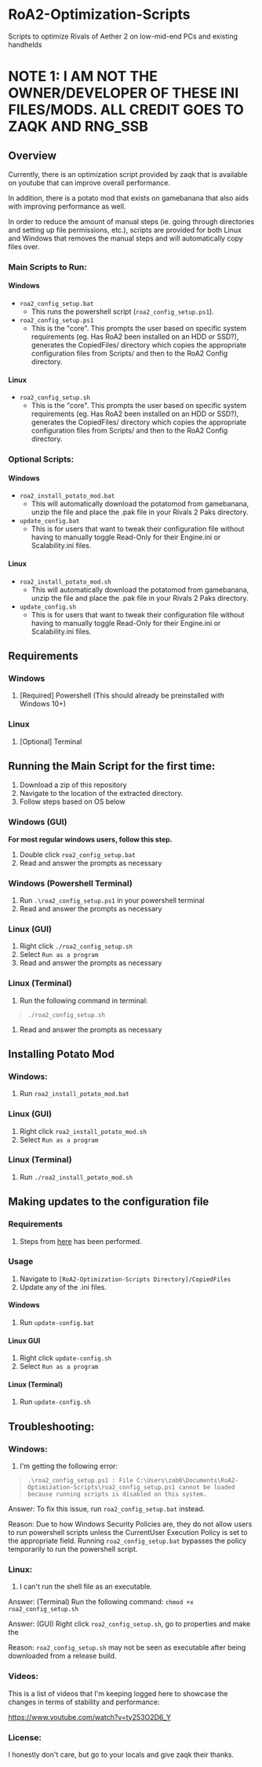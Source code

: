 # RoA2-Optimization-Scripts
Scripts to optimize Rivals of Aether 2 on low-mid-end PCs and existing handhelds

# NOTE 1: I AM NOT THE OWNER/DEVELOPER OF THESE INI FILES/MODS. ALL CREDIT GOES TO ZAQK AND RNG_SSB

## Overview
Currently, there is an optimization script provided by zaqk that is available on youtube that can improve overall performance.

In addition, there is a potato mod that exists on gamebanana that also aids with improving performance as well.

In order to reduce the amount of manual steps (ie. going through directories and setting up file permissions, etc.), scripts are provided for both Linux and Windows that removes the manual steps and will automatically copy files over.

### Main Scripts to Run:
#### Windows
- `roa2_config_setup.bat`
    - This runs the powershell script (`roa2_config_setup.ps1`).
- `roa2_config_setup.ps1`
    - This is the "core". This prompts the user based on specific system requirements (eg. Has RoA2 been installed on an HDD or SSD?), generates the CopiedFiles/ directory which copies the appropriate configuration files from Scripts/ and then to the RoA2 Config directory.

#### Linux
- `roa2_config_setup.sh`
    - This is the "core". This prompts the user based on specific system requirements (eg. Has RoA2 been installed on an HDD or SSD?), generates the CopiedFiles/ directory which copies the appropriate configuration files from Scripts/ and then to the RoA2 Config directory.

### Optional Scripts:
#### Windows
- `roa2_install_potato_mod.bat`
    - This will automatically download the potatomod from gamebanana, unzip the file and place the .pak file in your Rivals 2 Paks directory.
- `update_config.bat`
    - This is for users that want to tweak their configuration file without having to manually toggle Read-Only for their Engine.ini or Scalability.ini files. 

#### Linux 
- `roa2_install_potato_mod.sh`
    - This will automatically download the potatomod from gamebanana, unzip the file and place the .pak file in your Rivals 2 Paks directory.
- `update_config.sh`
    - This is for users that want to tweak their configuration file without having to manually toggle Read-Only for their Engine.ini or Scalability.ini files. 

## Requirements
### Windows
1. [Required] Powershell (This should already be preinstalled with Windows 10+)

### Linux
1. [Optional] Terminal

## Running the Main Script for the first time:
1. Download a zip of this repository
1. Navigate to the location of the extracted directory.
1. Follow steps based on OS below

### Windows (GUI)
**For most regular windows users, follow this step.**
1. Double click `roa2_config_setup.bat`
1. Read and answer the prompts as necessary

### Windows (Powershell Terminal)
1. Run `.\roa2_config_setup.ps1` in your powershell terminal
1. Read and answer the prompts as necessary

### Linux (GUI)
1. Right click `./roa2_config_setup.sh`
1. Select `Run as a program`
1. Read and answer the prompts as necessary

### Linux (Terminal)
1. Run the following command in terminal:
> `./roa2_config_setup.sh`
1. Read and answer the prompts as necessary

## Installing Potato Mod
### Windows:
1. Run `roa2_install_potato_mod.bat`

### Linux (GUI)
1. Right click `roa2_install_potato_mod.sh` 
1. Select `Run as a program`

### Linux (Terminal)
1. Run `./roa2_install_potato_mod.sh`

## Making updates to the configuration file
### Requirements
1. Steps from [here](#running-the-main-script-for-the-first-time) has been performed.

### Usage
1. Navigate to `[RoA2-Optimization-Scripts Directory]/CopiedFiles`
1. Update any of the .ini files.

#### Windows
1. Run `update-config.bat`

#### Linux GUI
1. Right click `update-config.sh`
1. Select `Run as a program`

#### Linux (Terminal)
1. Run `update-config.sh`

## Troubleshooting:

### Windows:
1. I'm getting the following error:
> `.\roa2_config_setup.ps1 : File C:\Users\zab0\Documents\RoA2-Optimization-Scripts\roa2_config_setup.ps1 cannot be loaded because running scripts is disabled on this system. `

Answer: To fix this issue, run `roa2_config_setup.bat` instead.

Reason: Due to how Windows Security Policies are, they do not allow users to run powershell scripts unless the CurrentUser Execution Policy is set to the appropriate field. Running `roa2_config_setup.bat` bypasses the policy temporarily to run the powershell script.

### Linux:
1. I can't run the shell file as an executable.

Answer: (Terminal) Run the following command: `chmod +x roa2_config_setup.sh`

Answer: (GUI) Right click `roa2_config_setup.sh`, go to properties and make the 

Reason: `roa2_config_setup.sh` may not be seen as executable after being downloaded from a release build.

### Videos:
This is a list of videos that I'm keeping logged here to showcase the changes in terms of stability and performance:

https://www.youtube.com/watch?v=ty253O2D6_Y

### License:
I honestly don't care, but go to your locals and give zaqk their thanks.

